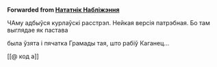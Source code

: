 **Forwarded from [Нататнік Набліжэння](https://t.me/c/1417989827/2566)**

ЧАму адбыўся курлаўскі расстрэл. Нейкая версія патрэбная. Бо там выглядае як пастава

была ўзята i пячатка Грамады тая, што рабіў Каганец...


[[@ код а]]